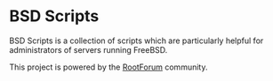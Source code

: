 BSD Scripts
==========

BSD Scripts is a collection of scripts which are particularly helpful for administrators of servers running FreeBSD.

This project is powered by the [RootForum](http://www.rootforum.org) community.
